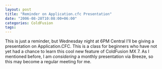 ```yaml
---
layout: post
title: "Reminder on Application.cfc Presentation"
date: "2006-08-28T10:08:00+06:00"
categories: ColdFusion 
tags: 
---
```


This is just a reminder, but Wednesday night at 6PM Central I'll be giving a presentation on Application.CFC. This is a class for beginners who have not yet had a chance to learn this cool new feature of ColdFusion MX 7. As I mentioned before, I am <i>considering</i> a monthly presentation via Breeze, so this may become a regular meeting for me.
